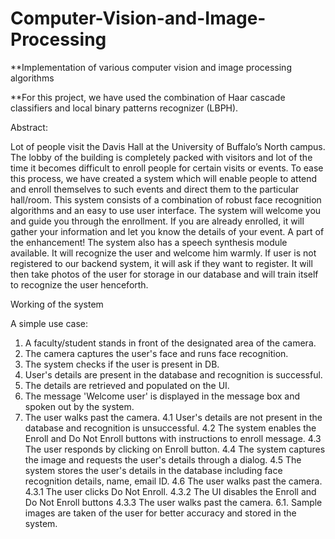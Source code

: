 # Computer-Vision-and-Image-Processing
**Implementation of various computer vision and image processing algorithms

**For this project, we have used the combination of Haar cascade classifiers and local binary patterns recognizer (LBPH).

Abstract: 

Lot of people visit the Davis Hall at the University of Buffalo’s North campus. The lobby of the building is completely packed with visitors and lot of the time 
it becomes difficult to enroll people for certain visits or events.
To ease this process, we have created a system which will enable people to attend and enroll themselves to such events and direct them to the particular hall/room.
This system consists of a combination of robust face recognition algorithms and an easy to use user interface. The system will welcome you and guide you through the 
enrollment. If you are already enrolled, it will gather your information and let you know the details of your event.
A part of the enhancement! The system also has a speech synthesis module available. It will recognize the user and welcome him warmly. 
If user is not registered to our backend system, it will ask if they want to register. 
It will then take photos of the user for storage in our database and will train itself to recognize the user henceforth.



Working of the system

A simple use case:
1. A faculty/student stands in front of the designated area of the camera.
2. The camera captures the user's face and runs face recognition.
3. The system checks if the user is present in DB.
4. User's details are present in the database and recognition is successful.
5. The details are retrieved and populated on the UI.
6. The message 'Welcome user' is displayed in the message box and spoken out by the system.
7. The user walks past the camera.
4.1 User's details are not present in the database and recognition is unsuccessful.
4.2 The system enables the Enroll and Do Not Enroll buttons with instructions to enroll message.
4.3 The user responds by clicking on Enroll button.
4.4 The system captures the image and requests the user's details through a dialog.
4.5 The system stores the user's details in the database including face recognition details, name, email ID.
4.6 The user walks past the camera.
4.3.1 The user clicks Do Not Enroll.
4.3.2 The UI disables the Enroll and Do Not Enroll buttons
4.3.3 The user walks past the camera.
6.1. Sample images are taken of the user for better accuracy and stored in the system.
